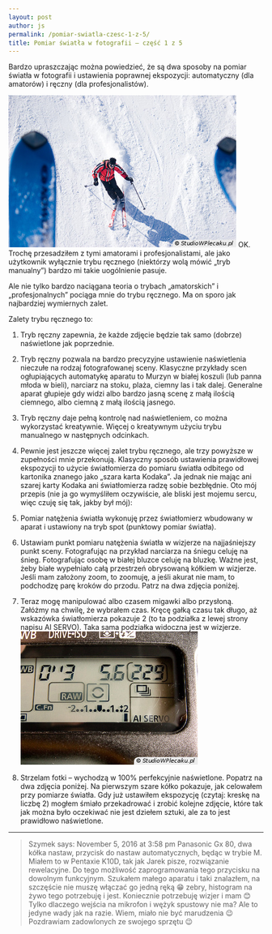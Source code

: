```yaml
---
layout: post
author: js
permalink: /pomiar-swiatla-czesc-1-z-5/
title: Pomiar światła w fotografii – część 1 z 5
---
```

Bardzo upraszczając można powiedzieć, że są dwa sposoby na pomiar światła w fotografii i ustawienia poprawnej ekspozycji: automatyczny (dla amatorów) i ręczny (dla profesjonalistów).

![](/assets/img/i060323011.jpg)
OK. Trochę przesadziłem z tymi amatorami i profesjonalistami, ale jako użytkownik wyłącznie trybu ręcznego (niektórzy wolą mówić „tryb manualny”) bardzo mi takie uogólnienie pasuje.

Ale nie tylko bardzo naciągana teoria o trybach „amatorskich” i „profesjonalnych” pociąga mnie do trybu ręcznego. Ma on sporo jak najbardziej wymiernych zalet.

Zalety trybu ręcznego to:

1. Tryb ręczny zapewnia, że każde zdjęcie będzie tak samo (dobrze) naświetlone jak poprzednie.
2. Tryb ręczny pozwala na bardzo precyzyjne ustawienie naświetlenia nieczułe na rodzaj fotografowanej sceny. Klasyczne przykłady scen ogłupiających automatykę aparatu to Murzyn w białej koszuli (lub panna młoda w bieli), narciarz na stoku, plaża, ciemny las i tak dalej. Generalne aparat głupieje gdy widzi albo bardzo jasną scenę z małą ilością ciemnego, albo ciemną z małą ilością jasnego.
3. Tryb ręczny daje pełną kontrolę nad naświetleniem, co można wykorzystać kreatywnie. Więcej o kreatywnym użyciu trybu manualnego w następnych odcinkach.
4. Pewnie jest jeszcze więcej zalet trybu ręcznego, ale trzy powyższe w zupełności mnie przekonują.
Klasyczny sposób ustawienia prawidłowej ekspozycji to użycie światłomierza do pomiaru światła odbitego od kartonika znanego jako „szara karta Kodaka”. Ja jednak nie mając ani szarej karty Kodaka ani światłomierza radzę sobie bezbłędnie. Oto mój przepis (nie ja go wymyśliłem oczywiście, ale bliski jest mojemu sercu, więc czuję się tak, jakby był mój):

1. Pomiar natężenia światła wykonuję przez światłomierz wbudowany w aparat i ustawiony na tryb spot (punktowy pomiar światła).
2. Ustawiam punkt pomiaru natężenia światła w wizjerze na najjaśniejszy punkt sceny. Fotografując na przykład narciarza na śniegu celuję na śnieg. Fotografując osobę w białej bluzce celuję na bluzkę. Ważne jest, żeby białe wypełniało całą przestrzeń obrysowaną kółkiem w wizjerze. Jeśli mam założony zoom, to zoomuję, a jeśli akurat nie mam, to podchodzę parę kroków do przodu. Patrz na dwa zdjęcia poniżej.
3. Teraz mogę manipulować albo czasem migawki albo przysłoną. Załóżmy na chwilę, że wybrałem czas. Kręcę gałką czasu tak długo, aż wskazówka światłomierza pokazuje 2 (to ta podziałka z lewej strony napisu AI SERVO). Taka sama podziałka widoczna jest w wizjerze.
![](/assets/img/08-12-08-322.jpg)
4. Strzelam fotki – wychodzą w 100% perfekcyjnie naświetlone.
Popatrz na dwa zdjęcia poniżej. Na pierwszym szare kółko pokazuje, jak celowałem przy pomiarze światła. Gdy już ustawiłem ekspozycję (czytaj: kreskę na liczbę 2) mogłem śmiało przekadrować i zrobić kolejne zdjęcie, które tak jak można było oczekiwać nie jest dziełem sztuki, ale za to jest prawidłowo naświetlone.

---------------

> Szymek says:
> November 5, 2016 at 3:58 pm
> Panasonic Gx 80, dwa kółka nastaw, przycisk do nastaw automatycznych, będąc w trybie M. Miałem to w Pentaxie K10D, tak jak Jarek pisze, rozwiązanie rewelacyjne. Do tego możliwość zaprogramowania tego przycisku na dowolnym funkcyjnym. Szukałem małego aparatu i taki znalazłem, na szczęście nie muszę włączać go jedną ręką 😁 zebry, histogram na żywo tego potrzebuję i jest. Koniecznie potrzebuję wizjer i mam 😊 Tylko dlaczego wejścia na mikrofon i wężyk spustowy nie ma? Ale to jedyne wady jak na razie. Wiem, miało nie być marudzenia 😉
> Pozdrawiam zadowlonych ze swojego sprzętu 😉
